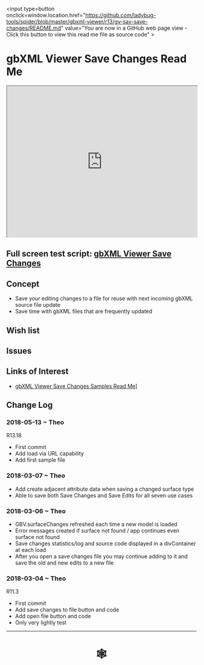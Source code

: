 <span style="display:none;" >[You are now in a GitHub source code view - click this link to view Read Me file as a web page]( http://www.ladybug.tools/spider/index.html#gbxml-viewer/r13/gv-sav-save-changes/README.md "View file as a web page." ) </span>
<input type=button onclick=window.location.href="https://github.com/ladybug-tools/spider/blob/master/gbxml-viewer/r13/gv-sav-save-changes/README.md"
value="You are now in a GitHub web page view - Click this button to view this read me file as source code" >

# gbXML Viewer Save Changes Read Me


<div><iframe class=iframeReadMe src=http://www.ladybug.tools/spider/gbxml-viewer/r13/gv-sav-save-changes/gv-sav.html width=100% height=400px >Iframes are not displayed on github.com</iframe></div>


## Full screen test script: [gbXML Viewer Save Changes]( http://www.ladybug.tools/spider/gbxml-viewer/r13/gv-sav-save-changes/gv-sav.html )


## Concept

* Save your editing changes to a file for reuse with next incoming gbXML source file update
* Save time with gbXML files that are frequently updated


## Wish list



## Issues



## Links of Interest

* [gbXML Viewer Save Changes Samples Read Me]( http://www.ladybug.tools/spider/index.html#gbxml-sample-files/save-changes-samples/README.md )]

## Change Log

### 2018-05-13 ~ Theo

R13.18
* First commit
* Add load via URL capability
* Add first sample file

### 2018-03-07 ~ Theo

* Add create adjacent attribute data when saving a changed surface type
* Able to save both Save Changes and Save Edits for all seven use cases

### 2018-03-06 ~ Theo

* GBV.surfaceChanges refreshed each time a new model is loaded
* Error messages created if surface not found / app continues even surface not found
* Save changes statistics/log and source code displayed in a divContainer at each load
* After you open a save changes file you may continue adding to it and save the old and new edits to a new file


### 2018-03-04 ~ Theo

R11.3
* First commit
* Add save changes to file button and code
* Add open file button and code
* Only very lightly test

***

# <center title="hello!" ><a href=javascript:window.scrollTo(0,0); style=text-decoration:none; > &#x1f578; </a></center>



